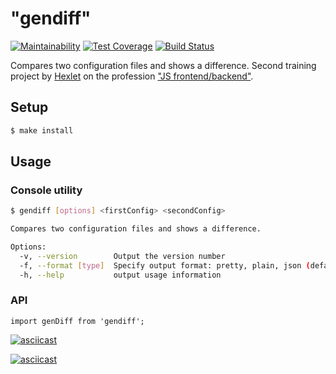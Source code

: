# "gendiff"

[![Maintainability](https://api.codeclimate.com/v1/badges/6881926f37feb7fe523a/maintainability)](https://codeclimate.com/github/sergpvv/backend-project-lvl2/maintainability)
[![Test Coverage](https://api.codeclimate.com/v1/badges/6881926f37feb7fe523a/test_coverage)](https://codeclimate.com/github/sergpvv/backend-project-lvl2/test_coverage)
[![Build Status](https://travis-ci.org/sergpvv/backend-project-lvl2.svg?branch=master)](https://travis-ci.org/sergpvv/backend-project-lvl2)

Compares two configuration files and shows a difference. 
Second training project by [Hexlet](https://hexlet.io/#features) on the profession ["JS frontend/backend"](https://hexlet.io/professions/frontend).

## Setup

```sh
$ make install
```

## Usage
### Console utility
```sh
$ gendiff [options] <firstConfig> <secondConfig>

Compares two configuration files and shows a difference.

Options:
  -v, --version        Output the version number
  -f, --format [type]  Specify output format: pretty, plain, json (default: "json")
  -h, --help           output usage information

```
### API
```
import genDiff from 'gendiff';
```

[![asciicast](https://asciinema.org/a/amHVxKbyUwoAxRKVnn27whmH9.svg)](https://asciinema.org/a/amHVxKbyUwoAxRKVnn27whmH9)

[![asciicast](https://asciinema.org/a/SzgEOYjUAHqQVxVNiLgmb42EG.svg)](https://asciinema.org/a/SzgEOYjUAHqQVxVNiLgmb42EG)
